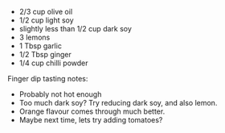 - 2/3 cup olive oil
- 1/2 cup light soy
- slightly less than 1/2 cup dark soy
- 3 lemons
- 1 Tbsp garlic
- 1/2 Tbsp ginger
- 1/4 cup chilli powder

Finger dip tasting notes: 
- Probably not hot enough
- Too much dark soy? Try reducing dark soy, and also lemon. 
- Orange flavour comes through much better. 
- Maybe next time, lets try adding tomatoes? 

